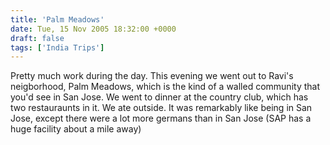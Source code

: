 ```yaml
---
title: 'Palm Meadows'
date: Tue, 15 Nov 2005 18:32:00 +0000
draft: false
tags: ['India Trips']
---
```


Pretty much work during the day. This evening we went out to Ravi's neigborhood, Palm Meadows, which is the kind of a walled community that you'd see in San Jose. We went to dinner at the country club, which has two restauraunts in it. We ate outside. It was remarkably like being in San Jose, except there were a lot more germans than in San Jose (SAP has a huge facility about a mile away)
